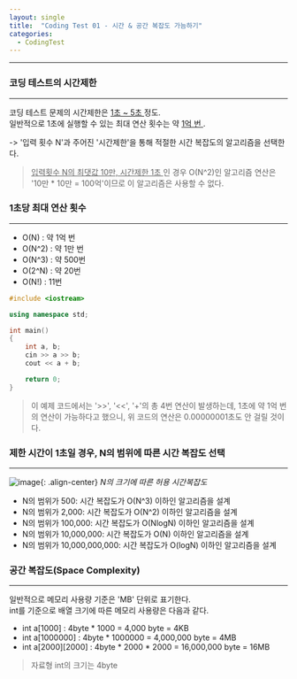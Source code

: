 ```yaml
---
layout: single
title:  "Coding Test 01 - 시간 & 공간 복잡도 가늠하기"
categories:
  - CodingTest
---
```


---

### 코딩 테스트의 시간제한
---
코딩 테스트 문제의 시간제한은 <u> 1초 ~ 5초 </u> 정도.  
일반적으로 1초에 실행할 수 있는 최대 연산 횟수는 약 <u> 1억 번 </u>.  

-> '입력 횟수 N'과 주어진 '시간제한'을 통해 적절한 시간 복잡도의 알고리즘을 선택한다.

> <u> 입력횟수 N의 최댓값 10만, 시간제한 1초 </u>인 경우 O(N^2)인 알고리즘 연산은 '10만 * 10만 = 100억'이므로 이 알고리즘은 사용할 수 없다.

### 1초당 최대 연산 횟수
---
* O(N) : 약 1억 번
* O(N^2) : 약 1만 번
* O(N^3) : 약 500번
* O(2^N) : 약 20번
* O(N!) : 11번

```c++
#include <iostream>

using namespace std;

int main()
{
	int a, b;
	cin >> a >> b;
	cout << a + b;

	return 0;
}
```

> 이 예제 코드에서는 '>>', '<<', '+'의 총 4번 연산이 발생하는데, 1초에 약 1억 번의 연산이 가능하다고 했으니, 위 코드의 연산은 0.00000001초도 안 걸릴 것이다.

### 제한 시간이 1초일 경우, N의 범위에 따른 시간 복잡도 선택
---

![image](https://blog.kakaocdn.net/dn/nWbDr/btqYkaZqOuE/xFOyFSEYKbp2Wlz0xQ7lSk/img.png){: .align-center}
*N의 크기에 따른 허용 시간복잡도*

* N의 범위가 500: 시간 복잡도가 O(N^3) 이하인 알고리즘을 설계
* N의 범위가 2,000: 시간 복잡도가 O(N^2) 이하인 알고리즘을 설계
* N의 범위가 100,000: 시간 복잡도가 O(NlogN) 이하인 알고리즘을 설계
* N의 범위가 10,000,000: 시간 복잡도가 O(N) 이하인 알고리즘을 설계
* N의 범위가 10,000,000,000: 시간 복잡도가 O(logN) 이하인 알고리즘을 설계

### 공간 복잡도(Space Complexity)
---
일반적으로 메모리 사용량 기준은 'MB' 단위로 표기한다.  
int를 기준으로 배열 크기에 따른 메모리 사용량은 다음과 같다.
* int a[1000] : 4byte * 1000 = 4,000 byte = 4KB
* int a[1000000] : 4byte * 1000000 = 4,000,000 byte = 4MB
* int a[2000][2000] : 4byte * 2000 * 2000 = 16,000,000 byte = 16MB

> 자료형 int의 크기는 4byte
